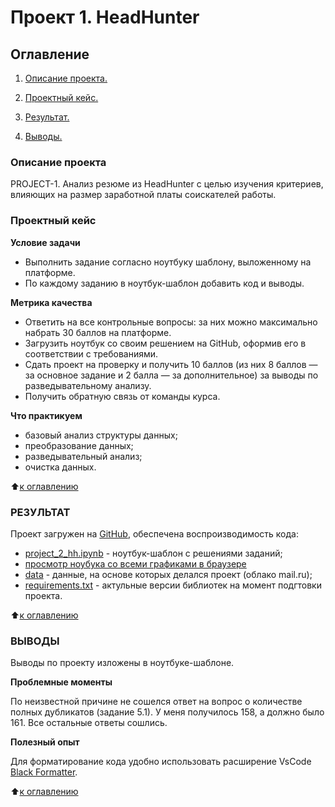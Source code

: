 # Проект 1. HeadHunter

## Оглавление

1. [Описание проекта.](/project_2_hh/README.md#Описание-проекта)

1. [Проектный кейс.](/project_2_hh/README.md#Проектный-кейс)

1. [Результат.](/project_2_hh/README.md#Результат)

1. [Выводы.](/project_2_hh/README.md#Выводы)

### Описание проекта

PROJECT-1. Анализ резюме из HeadHunter с целью изучения критериев, влияющих на размер заработной платы соискателей работы.

### Проектный кейс

**Условие задачи**

* Выполнить задание согласно ноутбуку шаблону, выложенному на платформе. 
* По каждому заданию в ноутбук-шаблон добавить код и выводы.

**Метрика качества**

* Ответить на все контрольные вопросы: за них можно максимально набрать 30 баллов на платформе.
* Загрузить ноутбук со своим решением на GitHub, оформив его в соответствии с требованиями.
* Сдать проект на проверку и получить 10 баллов (из них 8 баллов — за основное задание и 2 балла — за дополнительное) за выводы по разведывательному анализу.
* Получить обратную связь от команды курса.

**Что практикуем**

* базовый анализ структуры данных;
* преобразование данных;
* разведывательный анализ;
* очистка данных.


⬆️[к оглавлению](/project_2_hh/README.md#Оглавление)

### РЕЗУЛЬТАТ

Проект загружен на [GitHub](https://github.com/Stanislav-DS/sf_data_science/tree/main/project_2_hh), обеспечена воспроизводимость кода:

*   [project_2_hh.ipynb](/project_2_hh/project_2_hh.ipynb) - ноутбук-шаблон с решениями заданий;
*   [просмотр ноубука со всеми графиками в браузере](https://nbviewer.org/github/Stanislav-DS/sf_data_science/blob/main/project_2_hh/project_2_hh.ipynb)
*   [data](https://cloud.mail.ru/public/CM7m/nsfE8XDCA) - данные, на основе которых делался проект (облако mail.ru);
*   [requirements.txt](/project_2_hh/requirements.txt) - актульные версии библиотек на момент подгтовки проекта.

⬆️[к оглавлению](/project_2_hh/README.md#Оглавление)

### ВЫВОДЫ

Выводы по проекту изложены в ноутбуке-шаблоне.

**Проблемные моменты**

По неизвестной причине не сошелся ответ на вопрос о количестве полных дубликатов (задание 5.1). 
У меня получилось 158, а должно было 161. Все остальные ответы сошлись.

**Полезный опыт**

Для форматирование кода удобно использовать расширение VsCode [Black Formatter](https://marketplace.visualstudio.com/items?itemName=ms-python.black-formatter).



⬆️[к оглавлению](/project_2_hh/README.md#Оглавление)